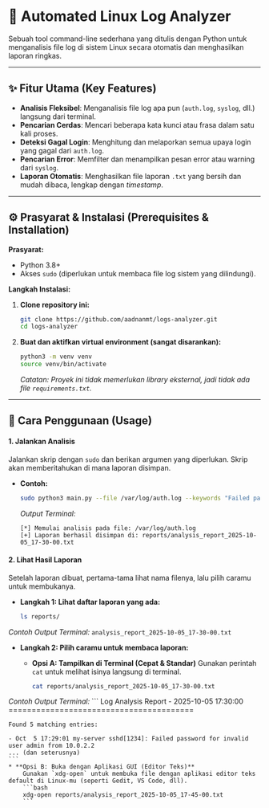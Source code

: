 # 🐧 Automated Linux Log Analyzer

Sebuah tool command-line sederhana yang ditulis dengan Python untuk menganalisis file log di sistem Linux secara otomatis dan menghasilkan laporan ringkas.



---

## ✨ Fitur Utama (Key Features)

* **Analisis Fleksibel**: Menganalisis file log apa pun (`auth.log`, `syslog`, dll.) langsung dari terminal.
* **Pencarian Cerdas**: Mencari beberapa kata kunci atau frasa dalam satu kali proses.
* **Deteksi Gagal Login**: Menghitung dan melaporkan semua upaya login yang gagal dari `auth.log`.
* **Pencarian Error**: Memfilter dan menampilkan pesan error atau warning dari `syslog`.
* **Laporan Otomatis**: Menghasilkan file laporan `.txt` yang bersih dan mudah dibaca, lengkap dengan *timestamp*.

---

## ⚙️ Prasyarat & Instalasi (Prerequisites & Installation)

**Prasyarat:**
* Python 3.8+
* Akses `sudo` (diperlukan untuk membaca file log sistem yang dilindungi).

**Langkah Instalasi:**

1.  **Clone repository ini:**
    ```bash
    git clone https://github.com/aadnanmt/logs-analyzer.git
    cd logs-analyzer
    ```

2.  **Buat dan aktifkan virtual environment (sangat disarankan):**
    ```bash
    python3 -m venv venv
    source venv/bin/activate
    ```
    *Catatan: Proyek ini tidak memerlukan library eksternal, jadi tidak ada file `requirements.txt`.*

---

## 🚀 Cara Penggunaan (Usage)

#### 1. Jalankan Analisis
Jalankan skrip dengan `sudo` dan berikan argumen yang diperlukan. Skrip akan memberitahukan di mana laporan disimpan.

* **Contoh:**
    ```bash
    sudo python3 main.py --file /var/log/auth.log --keywords "Failed password"
    ```
    *Output Terminal:*
    ```
    [*] Memulai analisis pada file: /var/log/auth.log
    [+] Laporan berhasil disimpan di: reports/analysis_report_2025-10-05_17-30-00.txt
    ```

#### 2. Lihat Hasil Laporan
Setelah laporan dibuat, pertama-tama lihat nama filenya, lalu pilih caramu untuk membukanya.

* **Langkah 1: Lihat daftar laporan yang ada:**
    ```bash
    ls reports/
    ```
*Contoh Output Terminal:*
    ```
    analysis_report_2025-10-05_17-30-00.txt
    ```
* **Langkah 2: Pilih caramu untuk membaca laporan:**

    * **Opsi A: Tampilkan di Terminal (Cepat & Standar)**
        Gunakan perintah `cat` untuk melihat isinya langsung di terminal.
        ```bash
        cat reports/analysis_report_2025-10-05_17-30-00.txt
        ```
*Contoh Output Terminal:*
    ```
    Log Analysis Report - 2025-10-05 17:30:00
    ========================================

    Found 5 matching entries:

    - Oct  5 17:29:01 my-server sshd[1234]: Failed password for invalid user admin from 10.0.2.2
    ... (dan seterusnya)
    ```
    * **Opsi B: Buka dengan Aplikasi GUI (Editor Teks)**
        Gunakan `xdg-open` untuk membuka file dengan aplikasi editor teks default di Linux-mu (seperti Gedit, VS Code, dll).
        ```bash
        xdg-open reports/analysis_report_2025-10-05_17-45-00.txt
        ```

